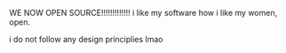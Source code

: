 WE NOW OPEN SOURCE!!!!!!!!!!!!!
 i like my software how i like my women,
    open.

i do not follow any design principlies lmao